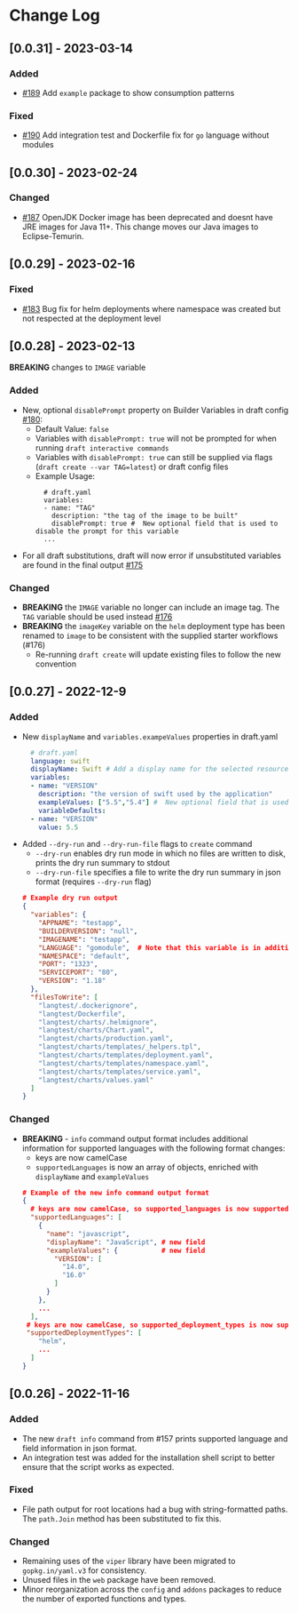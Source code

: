 # Change Log

## [0.0.31] - 2023-03-14

### Added

- [#189](https://github.com/Azure/draft/pull/189) Add `example` package to show consumption patterns

### Fixed

- [#190](https://github.com/Azure/draft/pull/190) Add integration test and Dockerfile fix for `go` language without modules

## [0.0.30] - 2023-02-24

### Changed

- [#187](https://github.com/Azure/draft/pull/187) OpenJDK Docker image has been deprecated and doesnt have JRE images for  Java 11+. This change moves our Java images to Eclipse-Temurin.

## [0.0.29] - 2023-02-16

### Fixed
- [#183](https://github.com/Azure/draft/pull/183) Bug fix for helm deployments where namespace was created but not respected at the deployment level

## [0.0.28] - 2023-02-13

**BREAKING** changes to `IMAGE` variable

### Added
- New, optional `disablePrompt` property on Builder Variables in draft config [#180](https://github.com/Azure/draft/pull/180):
  - Default Value: `false` 
  - Variables with `disablePrompt: true` will not be prompted for when running `draft interactive commands`
  - Variables with `disablePrompt: true` can still be supplied via flags (`draft create --var TAG=latest`) or draft config files
  - Example Usage:
    ```
      # draft.yaml
      variables:
      - name: "TAG"
        description: "the tag of the image to be built"
        disablePrompt: true #  New optional field that is used to disable the prompt for this variable
      ...
      ```
- For all draft substitutions, draft will now error if unsubstituted variables are found in the final output [#175](https://github.com/Azure/draft/pull/175)

### Changed
- **BREAKING** the `IMAGE` variable no longer can include an image tag. The `TAG` variable should be used instead [#176](https://github.com/Azure/draft/pull/176)
- **BREAKING** the `imageKey` variable on the `helm` deployment type has been renamed to `image` to be consistent with the supplied starter workflows (#176)
  - Re-running `draft create` will update existing files to follow the new convention

## [0.0.27] - 2022-12-9

### Added
- New `displayName` and `variables.exampeValues` properties in draft.yaml
  ```yaml
    # draft.yaml
    language: swift
    displayName: Swift # Add a display name for the selected resource (language/deploymentType/addon)
    variables:
    - name: "VERSION"
      description: "the version of swift used by the application"
      exampleValues: ["5.5","5.4"] #  New optional field that is used to populate draft info, and which could be used in the cli for suggestions in the future.
      variableDefaults:
    - name: "VERSION"
      value: 5.5
    ```
- Added `--dry-run` and `--dry-run-file` flags to `create` command
  - `--dry-run` enables dry run mode in which no files are written to disk, prints the dry run summary to stdout
  - `--dry-run-file` specifies a file to write the dry run summary in json format (requires `--dry-run` flag)
  ```json
  # Example dry run output
  {
    "variables": {
      "APPNAME": "testapp",
      "BUILDERVERSION": "null",
      "IMAGENAME": "testapp",
      "LANGUAGE": "gomodule",  # Note that this variable is in addition to the draft config variables
      "NAMESPACE": "default",
      "PORT": "1323",
      "SERVICEPORT": "80",
      "VERSION": "1.18"
    },
    "filesToWrite": [
      "langtest/.dockerignore",
      "langtest/Dockerfile",
      "langtest/charts/.helmignore",
      "langtest/charts/Chart.yaml",
      "langtest/charts/production.yaml",
      "langtest/charts/templates/_helpers.tpl",
      "langtest/charts/templates/deployment.yaml",
      "langtest/charts/templates/namespace.yaml",
      "langtest/charts/templates/service.yaml",
      "langtest/charts/values.yaml"
    ]
  }
  ```
  
### Changed
- **BREAKING** - `info` command output format includes additional information for supported languages with the following format changes:
    - keys are now camelCase
    - `supportedLanguages` is now an array of objects, enriched with `displayName` and `exampleValues`
    ```json
    # Example of the new info command output format
    {
      # keys are now camelCase, so supported_languages is now supportedLanguages
      "supportedLanguages": [
        {
          "name": "javascript",
          "displayName": "JavaScript", # new field
          "exampleValues": {           # new field
            "VERSION": [
              "14.0",
              "16.0"
            ]
          }
        },
        ...
      ],
     # keys are now camelCase, so supported_deployment_types is now supportedDeploymentTypes
     "supportedDeploymentTypes": [
        "helm",
        ...
      ]
    }
    ```
## [0.0.26] - 2022-11-16

### Added

- The new `draft info` command from #157 prints supported language and field information in json format.
- An integration test was added for the installation shell script to better ensure that the script works as expected.

### Fixed

- File path output for root locations had a bug with string-formatted paths. The `path.Join` method has been substituted to fix this.

### Changed

- Remaining uses of the `viper` library have been migrated to `gopkg.in/yaml.v3` for consistency.
- Unused files in the `web` package have been removed.
- Minor reorganization across the `config` and `addons` packages to reduce the number of exported functions and types.

